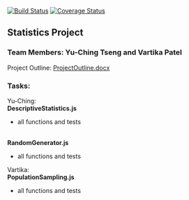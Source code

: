 [![Build Status](https://travis-ci.org/yt249/is219_statistics.svg?branch=master)](https://travis-ci.org/yt249/is219_statistics)
[![Coverage Status](https://coveralls.io/repos/github/yt249/is219_statistics/badge.svg?branch=master)](https://coveralls.io/github/yt249/is219_statistics?branch=master)

## Statistics Project
### Team Members: Yu-Ching Tseng and Vartika Patel

Project Outline:
[ProjectOutline.docx](https://github.com/yt249/is219_statistics/blob/master/Stats%20Project%20Outline.docx)

### Tasks: 
Yu-Ching:
<br><b>DescriptiveStatistics.js</b>
 - all functions and tests

<br><b>RandomGenerator.js</b>
 - all functions and tests 


Vartika:
<br><b>PopulationSampling.js</b>
 - all functions and tests 

